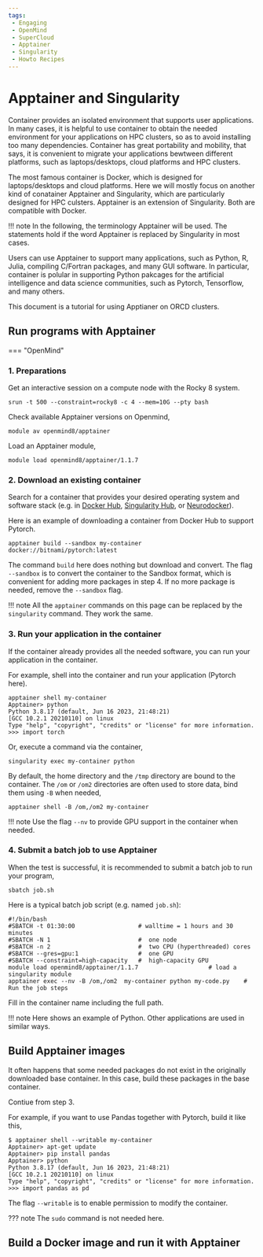 ```yaml
---
tags:
 - Engaging
 - OpenMind
 - SuperCloud
 - Apptainer
 - Singularity
 - Howto Recipes
---
```


# Apptainer and Singularity

Container provides an isolated environment that supports user applications. In many cases, it is helpful to use container to obtain the needed environment for your applications on HPC clusters, so as to avoid installing too many dependencies. Container has great portability and mobility, that says, it is convenient to migrate your applications bewtween different platforms, such as laptops/desktops, cloud platforms and HPC clusters. 

The most famous container is Docker, which is designed for laptops/desktops and cloud platforms. Here we will mostly focus on another kind of conatainer Apptainer and Singularity, which are particularly designed for HPC culsters. Apptainer is an extension of Singularity. Both are compatible with Docker.  

!!! note 
    In the following, the terminology Apptainer will be used. The statements hold if the word Apptainer is replaced by Singularity in most cases. 

Users can use Apptainer to support many applications, such as Python, R, Julia, compiling C/Fortran packages, and many GUI software. In particular, container is polular in supporting Python pakcages for the artificial intelligence and data science communities, such as Pytorch, Tensorflow, and many others. 

This document is a tutorial for using Apptianer on ORCD clusters.


## Run programs with Apptainer


=== "OpenMind"

### 1. Preparations

Get an interactive session on a compute node with the Rocky 8 system.
```
srun -t 500 --constraint=rocky8 -c 4 --mem=10G --pty bash
```
Check available Apptainer versions on Openmind,
```
module av openmind8/apptainer
```
Load an Apptainer module,
```
module load openmind8/apptainer/1.1.7
```

### 2. Download an existing container

Search for a container that provides your desired operating system and software stack (e.g. in [Docker Hub](https://hub.docker.com/), [Singularity Hub](https://singularity-hub.org/search), or [Neurodocker](https://github.com/ReproNim/neurodocker)). 

Here is an example of downloading a container from Docker Hub to support Pytorch. 
```
apptainer build --sandbox my-container  docker://bitnami/pytorch:latest
```

The command `build` here does nothing but download and convert. The flag `--sandbox` is to convert the container to the Sandbox format, which is convenient for adding more packages in step 4. If no more package is needed, remove the `--sandbox` flag. 

!!! note 
    All the `apptainer` commands on this page can be replaced by the `singularity` command. They work the same. 


### 3. Run your application in the container

If the container already provides all the needed software, you can run your application in the container. 

For example, shell into the container and run your application (Pytorch here).  
```
apptainer shell my-container
Apptainer> python
Python 3.8.17 (default, Jun 16 2023, 21:48:21) 
[GCC 10.2.1 20210110] on linux
Type "help", "copyright", "credits" or "license" for more information.
>>> import torch
```

Or, execute a command via the container,
```
singularity exec my-container python
```

By default, the home directory and the `/tmp` directory are bound to the container. The `/om` or `/om2` directories are often used to store data, bind them using `-B` when needed,
```
apptainer shell -B /om,/om2 my-container
```

!!! note 
    Use the flag `--nv` to provide GPU support in the container when needed. 


### 4. Submit a batch job to use Apptainer 

When the test is successful, it is recommended to submit a batch job to run your program, 
```
sbatch job.sh
```

Here is a typical batch job script (e.g. named `job.sh`):
```
#!/bin/bash                      
#SBATCH -t 01:30:00                  # walltime = 1 hours and 30 minutes
#SBATCH -N 1                         #  one node
#SBATCH -n 2                         #  two CPU (hyperthreaded) cores
#SBATCH --gres=gpu:1                 #  one GPU
#SBATCH --constraint=high-capacity   #  high-capacity GPU
module load openmind8/apptainer/1.1.7                    # load a singularity module
apptainer exec --nv -B /om,/om2  my-container python my-code.py    # Run the job steps 
```
Fill in the container name including the full path. 

!!! note
    Here shows an example of Python. Other applications are used in similar ways.  


## Build Apptainer images



It often happens that some needed packages do not exist in the originally downloaded base container. In this case, build these packages in the base container. 

Contiue from step 3. 

For example, if you want to use Pandas together with Pytorch, build it like this,
```
$ apptainer shell --writable my-container
Apptainer> apt-get update
Apptainer> pip install pandas
Apptainer> python 
Python 3.8.17 (default, Jun 16 2023, 21:48:21) 
[GCC 10.2.1 20210110] on linux
Type "help", "copyright", "credits" or "license" for more information.
>>> import pandas as pd
```

The flag `--writable` is to enable permission to modify the container. 

??? note
    The `sudo` command is not needed here. 


## Build a Docker image and run it with Apptainer
